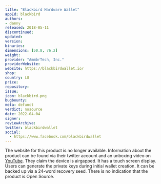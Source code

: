 ```yaml
---
title: "Blackbird Hardware Wallet"
appId: blackbird
authors:
- danny
released: 2018-05-11
discontinued: 
updated: 
version: 
binaries: 
dimensions: [50.8, 76.2]
weight: 
provider: "AmmbrTech, Inc."
providerWebsite: 
website: https://blackbirdwallet.io/
shop: 
country: LU
price: 
repository: 
issue: 
icon: blackbird.png
bugbounty: 
meta: defunct
verdict: nosource
date: 2022-04-04
signer: 
reviewArchive: 
twitter: blackbirdwallet
social: 
  - https://www.facebook.com/blackbirdwallet
---
```


The website for this product is no longer available. Information about the product can be found via their twitter account and an unboxing video on [YouTube](https://www.youtube.com/watch?v=cExXitndmvc). They claim the device is airgapped. It has a touch screen display. Users can generate the private keys during initial wallet creation. It can be backed up via a 24-word recovery seed. There is no indication that the product is Open Source.

